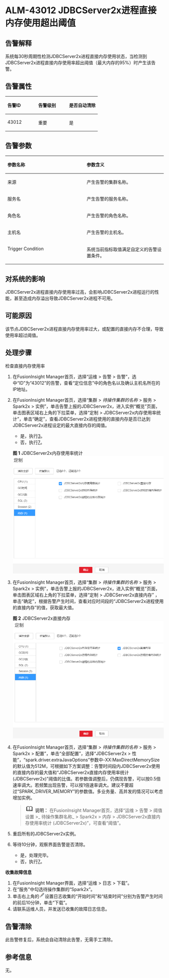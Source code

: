 # ALM-43012 JDBCServer2x进程直接内存使用超出阈值<a name="ALM-43012"></a>

## 告警解释<a name="sc21fe29c411e41409776a7f363f27627"></a>

系统每30秒周期性检测JDBCServer2x进程直接内存使用状态，当检测到JDBCServer2x进程直接内存使用率超出阈值（最大内存的95%）时产生该告警。

## 告警属性<a name="s4090a0887ac94f6ea0c313fc93558621"></a>

<a name="t8f99cc5400c44ffa97ab609a58c35834"></a>
<table><thead align="left"><tr id="r7c7f9b98ceca4ec0a0800ecf76ccef9e"><th class="cellrowborder" valign="top" width="33.33333333333333%" id="mcps1.1.4.1.1"><p id="a384abf8fd5d4496eb3f24e3659360208"><a name="a384abf8fd5d4496eb3f24e3659360208"></a><a name="a384abf8fd5d4496eb3f24e3659360208"></a>告警ID</p>
</th>
<th class="cellrowborder" valign="top" width="33.33333333333333%" id="mcps1.1.4.1.2"><p id="a9fb6fed3911b489d82df1a64bde4b070"><a name="a9fb6fed3911b489d82df1a64bde4b070"></a><a name="a9fb6fed3911b489d82df1a64bde4b070"></a>告警级别</p>
</th>
<th class="cellrowborder" valign="top" width="33.33333333333333%" id="mcps1.1.4.1.3"><p id="a822c4dd1c3a9441a8112bb1f236f3815"><a name="a822c4dd1c3a9441a8112bb1f236f3815"></a><a name="a822c4dd1c3a9441a8112bb1f236f3815"></a>是否自动清除</p>
</th>
</tr>
</thead>
<tbody><tr id="rfea230e6015b4acf959f0f8c1aee9d3e"><td class="cellrowborder" valign="top" width="33.33333333333333%" headers="mcps1.1.4.1.1 "><p id="a8708f4e87bc341ff8f0cd0d2584d3ffa"><a name="a8708f4e87bc341ff8f0cd0d2584d3ffa"></a><a name="a8708f4e87bc341ff8f0cd0d2584d3ffa"></a>43012</p>
</td>
<td class="cellrowborder" valign="top" width="33.33333333333333%" headers="mcps1.1.4.1.2 "><p id="af37be87b74214641ba5b07a6bb7c9eb2"><a name="af37be87b74214641ba5b07a6bb7c9eb2"></a><a name="af37be87b74214641ba5b07a6bb7c9eb2"></a>重要</p>
</td>
<td class="cellrowborder" valign="top" width="33.33333333333333%" headers="mcps1.1.4.1.3 "><p id="a6498abf69ae84417a67ec941de431a88"><a name="a6498abf69ae84417a67ec941de431a88"></a><a name="a6498abf69ae84417a67ec941de431a88"></a>是</p>
</td>
</tr>
</tbody>
</table>

## 告警参数<a name="s0b7620cc8d904f908eab3fd94fc26272"></a>

<a name="t68d85ce289c84a24ae299d43425ff8ae"></a>
<table><thead align="left"><tr id="r3e98675c76d14517b23a76d0cb501e87"><th class="cellrowborder" valign="top" width="50%" id="mcps1.1.3.1.1"><p id="a5d03d695bf0b4c43a5caf3d367a4c0a5"><a name="a5d03d695bf0b4c43a5caf3d367a4c0a5"></a><a name="a5d03d695bf0b4c43a5caf3d367a4c0a5"></a>参数名称</p>
</th>
<th class="cellrowborder" valign="top" width="50%" id="mcps1.1.3.1.2"><p id="a90bb9bc2e82a426bb93b0b2f7053fc1f"><a name="a90bb9bc2e82a426bb93b0b2f7053fc1f"></a><a name="a90bb9bc2e82a426bb93b0b2f7053fc1f"></a>参数含义</p>
</th>
</tr>
</thead>
<tbody><tr id="row19850194112121"><td class="cellrowborder" valign="top" width="50%" headers="mcps1.1.3.1.1 "><p id="p17935380415"><a name="p17935380415"></a><a name="p17935380415"></a>来源</p>
</td>
<td class="cellrowborder" valign="top" width="50%" headers="mcps1.1.3.1.2 "><p id="p187931338134115"><a name="p187931338134115"></a><a name="p187931338134115"></a>产生告警的集群名称。</p>
</td>
</tr>
<tr id="r9ded483eb9844736ac68a17c358d7da2"><td class="cellrowborder" valign="top" width="50%" headers="mcps1.1.3.1.1 "><p id="p41293795"><a name="p41293795"></a><a name="p41293795"></a>服务名</p>
</td>
<td class="cellrowborder" valign="top" width="50%" headers="mcps1.1.3.1.2 "><p id="a56301b53d00544029a8c8ddafa6d31ff"><a name="a56301b53d00544029a8c8ddafa6d31ff"></a><a name="a56301b53d00544029a8c8ddafa6d31ff"></a>产生告警的服务名称。</p>
</td>
</tr>
<tr id="r510741ebfe864dd981b589f5f8595102"><td class="cellrowborder" valign="top" width="50%" headers="mcps1.1.3.1.1 "><p id="p23892775"><a name="p23892775"></a><a name="p23892775"></a>角色名</p>
</td>
<td class="cellrowborder" valign="top" width="50%" headers="mcps1.1.3.1.2 "><p id="ad76b983a401944ca91e141a3a69f8ad1"><a name="ad76b983a401944ca91e141a3a69f8ad1"></a><a name="ad76b983a401944ca91e141a3a69f8ad1"></a>产生告警的角色名称。</p>
</td>
</tr>
<tr id="r03c3304824734d9fa9a737747e27b53a"><td class="cellrowborder" valign="top" width="50%" headers="mcps1.1.3.1.1 "><p id="p14847206"><a name="p14847206"></a><a name="p14847206"></a>主机名</p>
</td>
<td class="cellrowborder" valign="top" width="50%" headers="mcps1.1.3.1.2 "><p id="a57618ecf6f7645a59e09d708b6c95e65"><a name="a57618ecf6f7645a59e09d708b6c95e65"></a><a name="a57618ecf6f7645a59e09d708b6c95e65"></a>产生告警的主机名。</p>
</td>
</tr>
<tr id="red34012f122e4af9a640d3c1332a6922"><td class="cellrowborder" valign="top" width="50%" headers="mcps1.1.3.1.1 "><p id="a32a03a9c53d54278812ea7a1ed559514"><a name="a32a03a9c53d54278812ea7a1ed559514"></a><a name="a32a03a9c53d54278812ea7a1ed559514"></a>Trigger Condition</p>
</td>
<td class="cellrowborder" valign="top" width="50%" headers="mcps1.1.3.1.2 "><p id="a7b936a21a6e5475881a69a1c6d9c30a6"><a name="a7b936a21a6e5475881a69a1c6d9c30a6"></a><a name="a7b936a21a6e5475881a69a1c6d9c30a6"></a>系统当前指标取值满足自定义的告警设置条件。</p>
</td>
</tr>
</tbody>
</table>

## 对系统的影响<a name="sb4c2a4c4b87c4f90b322a83ec9b6d735"></a>

JDBCServer2x进程直接内存使用率过高，会影响JDBCServer2x进程运行的性能，甚至造成内存溢出导致JDBCServer2x进程不可用。

## 可能原因<a name="sd4ce190e23f7470ea72265183e1c0f77"></a>

该节点JDBCServer2x进程直接内存使用率过大，或配置的直接内存不合理，导致使用率超过阈值。

## 处理步骤<a name="sae5cf50702da4f6aad4abfc28250e890"></a>

检查直接内存使用率

1.  在FusionInsight Manager首页，选择“运维 \> 告警 \> 告警”，选中“ID”为“43012”的告警，查看“定位信息”中的角色名以及确认主机名所在的IP地址。
2.  在FusionInsight Manager首页，选择“集群 \>  _待操作集群的名称_  \> 服务 \> Spark2x \> 实例”，单击告警上报的JDBCServer2x，进入实例“概览”页面，单击图表区域右上角的下拉菜单，选择“定制 \> JDBCServer2x内存使用率统计”，单击“确定”，查看JDBCServer2x进程使用的直接内存是否已达到JDBCServer2x进程设定的最大直接内存的阈值。

    -   是，执行[3](#li1586716293291)。
    -   否，执行[7](#li128333120587)。

    **图 1**  JDBCServer2x内存使用率统计<a name="fig23084995813"></a>  
    ![](figures/JDBCServer2x内存使用率统计-98.png "JDBCServer2x内存使用率统计-98")

3.  <a name="li1586716293291"></a>在FusionInsight Manager首页，选择“集群 \>  _待操作集群的名称_  \> 服务 \> Spark2x \> 实例”，单击告警上报的JDBCServer2x，进入实例“概览”页面，单击图表区域右上角的下拉菜单，选择“定制 \> JDBCServer2x直接内存” ，单击“确定”，根据告警产生时间，查看对应时间段的“JDBCServer2x进程使用的直接内存”的值，获取最大值。

    **图 2**  JDBCServer2x直接内存<a name="fig3230350126"></a>  
    ![](figures/JDBCServer2x直接内存.png "JDBCServer2x直接内存")

4.  在FusionInsight Manager首页，选择“集群 \>  _待操作集群的名称_  \> 服务 \> Spark2x \> 配置”，单击“全部配置”，选择“JDBCServer2x \> 性能”，“spark.driver.extraJavaOptions”参数中-XX:MaxDirectMemorySize的默认值为512M，可根据如下方案调整：告警时间段内JDBCServer2x使用的直接内存的最大值和“JDBCServer2x直接内存使用率统计 \(JDBCServer2x\)”阈值的比值。若参数值调整后，仍偶现告警，可以按0.5倍速率调大。若频繁出现告警，可以按1倍速率调大。建议不要超过“SPARK\_DRIVER\_MEMORY”的参数值。多业务量、高并发的情况可以考虑增加实例。

    >![](public_sys-resources/icon-note.gif) **说明：** 
    >在FusionInsight Manager首页，选择“运维 \> 告警 \> 阈值设置 \>_ 待操作集群名称_  \> Spark2x \> 内存 \> JDBCServer2x直接内存使用率统计 \(JDBCServer2x\)”，可查看“阈值”。

5.  重启所有的JDBCServer2x实例。
6.  等待10分钟，观察界面告警是否清除。
    -   是，处理完毕。
    -   否，执行[7](#li128333120587)。


**收集故障信息**

1.  <a name="li128333120587"></a>在FusionInsight Manager界面，选择“运维 \> 日志 \> 下载”。
2.  在“服务”中勾选待操作集群的“Spark2x”。
3.  单击右上角的![](figures/zh-cn_image_0263895574.png)设置日志收集的“开始时间”和“结束时间”分别为告警产生时间的前后10分钟，单击“下载”。
4.  请联系运维人员，并发送已收集的故障日志信息。

## 告警清除<a name="section169311343318"></a>

此告警修复后，系统会自动清除此告警，无需手工清除。

## 参考信息<a name="s7833451ce9564e0d8e771dfc18982cb8"></a>

无。

